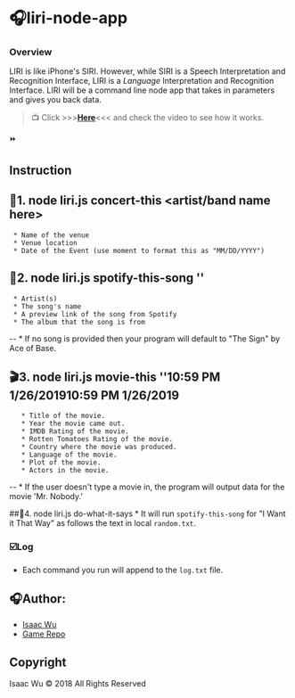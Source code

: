 # :headphones:liri-node-app

### Overview
LIRI is like iPhone's SIRI. However, while SIRI is a Speech Interpretation and Recognition Interface, LIRI is a _Language_ Interpretation and Recognition Interface. LIRI will be a command line node app that takes in parameters and gives you back data.

> :tv:
> Click  >>>**[Here](https://youtu.be/F9wBMugsnOE)**<<<  and check the video to see how it works.

:fast_forward:

## Instruction

##  :guitar:1. node liri.js concert-this <artist/band name here>
     * Name of the venue
     * Venue location
     * Date of the Event (use moment to format this as "MM/DD/YYYY")

## :microphone:2. node liri.js spotify-this-song '<song name here>'
     * Artist(s)
     * The song's name
     * A preview link of the song from Spotify
     * The album that the song is from

--    * If no song is provided then your program will default to "The Sign" by Ace of Base.

## :clapper:3. node liri.js movie-this '<movie name here>'10:59 PM 1/26/201910:59 PM 1/26/2019
       * Title of the movie.
       * Year the movie came out.
       * IMDB Rating of the movie.
       * Rotten Tomatoes Rating of the movie.
       * Country where the movie was produced.
       * Language of the movie.
       * Plot of the movie.
       * Actors in the movie.

--   * If the user doesn't type a movie in, the program will output data for the movie 'Mr. Nobody.'

##:page_facing_up:4. node liri.js do-what-it-says
     * It will run `spotify-this-song` for "I Want it That Way" as follows the text in local `random.txt`.

### :ballot_box_with_check:Log
* Each command you run will append to the `log.txt` file.

## :headphones:Author:
* [Isaac Wu](https://github.com/squall2046)
* [Game Repo](https://github.com/squall2046/liri-node-app)

## Copyright
Isaac Wu © 2018 All Rights Reserved


